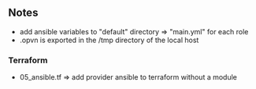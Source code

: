 ## Notes

- add ansible variables to "default" directory => "main.yml" for each role
- <user>.opvn is exported in the /tmp directory of the local host  

### Terraform

- 05_ansible.tf => add provider ansible to terraform without a module
